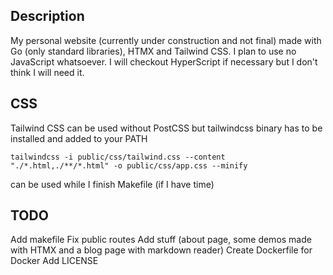 ## Description
My personal website (currently under construction and not final) made with Go (only standard libraries), HTMX and Tailwind CSS. I plan to use no JavaScript whatsoever. I will checkout HyperScript if necessary but I don't think I will need it.

## CSS 
Tailwind CSS can be used without PostCSS but tailwindcss binary has to be installed and added to your PATH

```
tailwindcss -i public/css/tailwind.css --content "./*.html,./**/*.html" -o public/css/app.css --minify
```

can be used while I finish Makefile (if I have time)

## TODO
Add makefile
Fix public routes
Add stuff (about page, some demos made with HTMX and a blog page with markdown reader)
Create Dockerfile for Docker
Add LICENSE